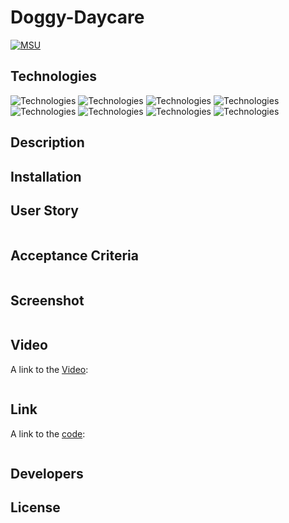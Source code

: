 # Doggy-Daycare
[![MSU](https://img.shields.io/badge/MSU-Coding%20Bootcamp-green/)](https://bootcamp.msu.edu/)
<!-- ![GitHub](https://img.shields.io/github/license/jgarcia45/e-commerce-back-end) -->

## Technologies
![Technologies](https://img.shields.io/badge/-Git-F05032?logo=Git&logoColor=white)
![Technologies](https://img.shields.io/badge/-JavaScript-007396?logo=JavaScript&logoColor=white)
![Technologies](https://img.shields.io/badge/-Node.js-339933?logo=Node.js&logoColor=white)
![Technologies](https://img.shields.io/badge/-npm-CB3837?logo=npm&logoColor=white)
![Technologies](https://img.shields.io/badge/-MySQL-4479A1?logo=MySQL&logoColor=white)
![Technologies](https://img.shields.io/badge/-Sequelize-52B0E7?logo=Sequelize&logoColor=white)
![Technologies](https://img.shields.io/badge/-Express-000000?logo=&logoColor=white)
![Technologies](https://img.shields.io/badge/-dotenv-000000?logo=&logoColor=white)

## Description

## Installation

## User Story
```
```

## Acceptance Criteria
```

```

## Screenshot
![]()

## Video
A link to the [Video]():
```
```

## Link
A link to the [code]():
```

```

## Developers

## License
